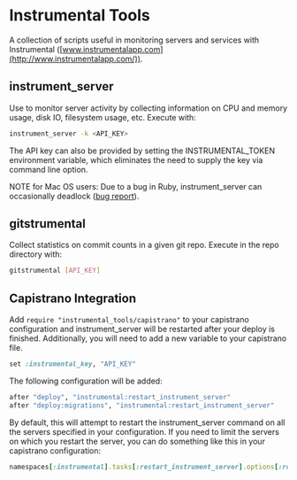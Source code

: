 # Instrumental Tools

A collection of scripts useful in monitoring servers and services with Instrumental ([www.instrumentalapp.com](http://www.instrumentalapp.com/)).

## instrument_server

Use to monitor server activity by collecting information on CPU and memory usage, disk IO, filesystem usage, etc. Execute with:

```sh
instrument_server -k <API_KEY>
```

The API key can also be provided by setting the INSTRUMENTAL_TOKEN environment variable, which eliminates the need to supply the key via command line option.

NOTE for Mac OS users: Due to a bug in Ruby, instrument_server can occasionally deadlock ([bug report](http://bugs.ruby-lang.org/issues/5811)).

## gitstrumental

Collect statistics on commit counts in a given git repo.  Execute in the repo directory with:

```sh
gitstrumental [API_KEY]
```

## Capistrano Integration

Add `require "instrumental_tools/capistrano"` to your capistrano
configuration and instrument_server will be restarted after your
deploy is finished. Additionally, you will need to add a new variable
to your capistrano file.

```ruby
set :instrumental_key, "API_KEY"
```

The following configuration will be added:

```ruby
after "deploy", "instrumental:restart_instrument_server"
after "deploy:migrations", "instrumental:restart_instrument_server"
```

By default, this will attempt to restart the instrument_server command
on all the servers specified in your configuration. If you need to
limit the servers on which you restart the server, you can do
something like this in your capistrano configuration:

```ruby
namespaces[:instrumental].tasks[:restart_instrument_server].options[:roles] = [:web, :worker]
```
